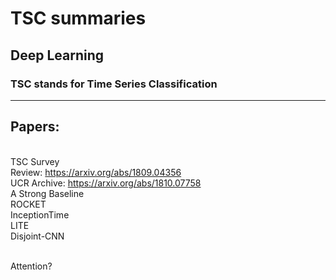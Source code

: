 # TSC summaries
## Deep Learning
### TSC stands for Time Series Classification
-------
## Papers:
<br/>TSC Survey
<br/>Review: https://arxiv.org/abs/1809.04356
<br/>UCR Archive: https://arxiv.org/abs/1810.07758
<br/>A Strong Baseline
<br/>ROCKET
<br/>InceptionTime
<br/>LITE
<br/>Disjoint-CNN

<br/> Attention?
